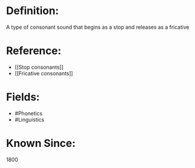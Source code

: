 

# Definition:
A type of consonant sound that begins as a stop and releases as a fricative

# Reference:
- [[Stop consonants]]
- [[Fricative consonants]]

# Fields: 
- #Phonetics
- #Linguistics

# Known Since:
1800

